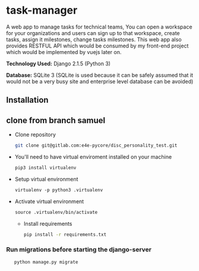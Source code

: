 # task-manager
A web app to manage tasks for technical teams, You can open a workspace for your organizations
 and users can sign up to that workspace, create tasks, assign it milestones, change tasks milestones.
 This web app also provides RESTFUL API which would be consumed by my front-end project which would be implemented by vuejs later on. 

**Technology Used:** Django 2.1.5 (Python 3)

 **Database:** SQLite 3 (SQLite is used because it can be safely assumed that it would not be a very busy site and enterprise level database can be avoided)



## Installation
## clone from branch samuel 

- Clone repository

    ```bash
    git clone git@gitlab.com:e4e-pycore/disc_personality_test.git
    ```
- You'll need to have virtual enviroment installed on your machine  

    ```python
  pip3 install virtualenv
  
    ```


- Setup virtual environment

    ```markdown
    virtualenv -p python3 .virtualenv
    
    ```

    

- Activate virtual environment

    ```markdown
    source .virtualenv/bin/activate
    
    ```

    
    

   - Install requirements
    
        ```bash
        pip install -r requirements.txt
        ```


### Run migrations before starting the django-server

```python
   python manage.py migrate
```

    
 
 
